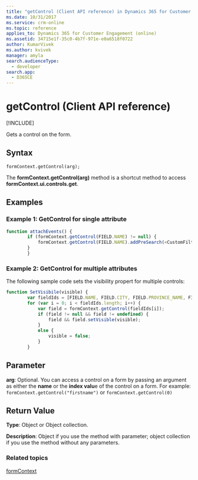```yaml
---
title: "getControl (Client API reference) in Dynamics 365 for Customer Engagement| MicrosoftDocs"
ms.date: 10/31/2017
ms.service: crm-online
ms.topic: reference
applies_to: Dynamics 365 for Customer Engagement (online)
ms.assetid: 34715e1f-35c0-4b7f-971e-e0a6518f0722
author: KumarVivek
ms.author: kvivek
manager: amyla
search.audienceType: 
  - developer
search.app: 
  - D365CE
---
```

# getControl (Client API reference)

[!INCLUDE[](../../../../includes/cc_applies_to_update_9_0_0.md)]

Gets a control on the form. 

## Syntax

`formContext.getControl(arg);`

The **formContext.getControl(arg)** method is a shortcut method to access **formContext.ui.controls.get**.

## Examples 
### Example 1: GetControl for single attribute
```JavaScript
function attachEvents() {
        if (formContext.getControl(FIELD.NAME) != null) {
            formContext.getControl(FIELD.NAME).addPreSearch(<CustomFilterCriteria>);
        }
        }
```
### Example 2: GetControl for multiple attributes
The following sample code sets the visibility propert for multiple controls:
```JavaScript
function SetVisibile(visible) {
        var fieldIds = [FIELD.NAME, FIELD.CITY, FIELD.PROVINCE_NAME, FIELD.REGION_NAME];
        for (var i = 0; i < fieldIds.length; i++) {
            var field = formContext.getControl(fieldIds[i]);
            if (field != null && field != undefined) {
                field && field.setVisible(visible);
            }
            else {
                visible = false;
            }
        }
 ```       
## Parameter

**arg**: Optional. You can access a control on a form by passing an argument as either the **name** or the **index valu**e of the control on a form. For example: `formContext.getControl("firstname")` or `formContext.getControl(0)`


## Return Value

**Type**: Object or Object collection.

**Description**: Object if you use the method with parameter; object collection if you use the method without any parameters.



### Related topics

[formContext](../../clientapi-form-Context.md)



